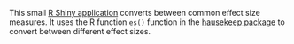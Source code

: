 This small [R Shiny application](https://hause.shinyapps.io/shinyapp_effectsize/) converts between common effect size measures. It uses the R function `es()` function in the [hausekeep package](https://hauselin.github.io/hausekeep/) to convert between different effect sizes.